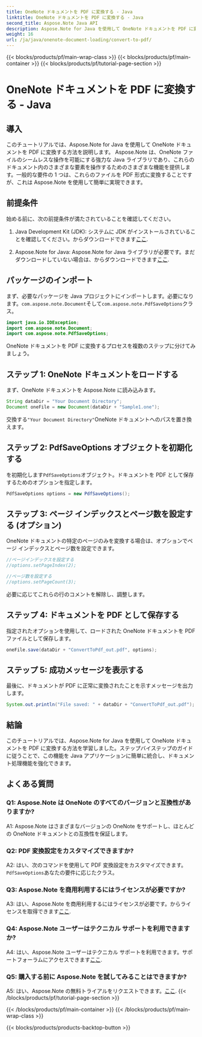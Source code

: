 ```yaml
---
title: OneNote ドキュメントを PDF に変換する - Java
linktitle: OneNote ドキュメントを PDF に変換する - Java
second_title: Aspose.Note Java API
description: Aspose.Note for Java を使用して OneNote ドキュメントを PDF に変換する方法を学習します。このステップバイステップのガイドを使用して、文書処理能力を強化してください。
weight: 16
url: /ja/java/onenote-document-loading/convert-to-pdf/
---
```


{{< blocks/products/pf/main-wrap-class >}}
{{< blocks/products/pf/main-container >}}
{{< blocks/products/pf/tutorial-page-section >}}

# OneNote ドキュメントを PDF に変換する - Java

## 導入

このチュートリアルでは、Aspose.Note for Java を使用して OneNote ドキュメントを PDF に変換する方法を説明します。 Aspose.Note は、OneNote ファイルのシームレスな操作を可能にする強力な Java ライブラリであり、これらのドキュメント内のさまざまな要素を操作するためのさまざまな機能を提供します。一般的な要件の 1 つは、これらのファイルを PDF 形式に変換することですが、これは Aspose.Note を使用して簡単に実現できます。

## 前提条件

始める前に、次の前提条件が満たされていることを確認してください。

1.  Java Development Kit (JDK): システムに JDK がインストールされていることを確認してください。からダウンロードできます[ここ](https://www.oracle.com/java/technologies/javase-jdk15-downloads.html).

2.  Aspose.Note for Java: Aspose.Note for Java ライブラリが必要です。まだダウンロードしていない場合は、からダウンロードできます[ここ](https://releases.aspose.com/note/java/).

## パッケージのインポート

まず、必要なパッケージを Java プロジェクトにインポートします。必要になります。`com.aspose.note.Document`そして`com.aspose.note.PdfSaveOptions`クラス。

```java
import java.io.IOException;
import com.aspose.note.Document;
import com.aspose.note.PdfSaveOptions;
```

OneNote ドキュメントを PDF に変換するプロセスを複数のステップに分けてみましょう。

## ステップ 1: OneNote ドキュメントをロードする

まず、OneNote ドキュメントを Aspose.Note に読み込みます。

```java
String dataDir = "Your Document Directory";
Document oneFile = new Document(dataDir + "Sample1.one");
```

交換する`"Your Document Directory"`OneNote ドキュメントへのパスを置き換えます。

## ステップ 2: PdfSaveOptions オブジェクトを初期化する

を初期化します`PdfSaveOptions`オブジェクト。ドキュメントを PDF として保存するためのオプションを指定します。

```java
PdfSaveOptions options = new PdfSaveOptions();
```

## ステップ 3: ページ インデックスとページ数を設定する (オプション)

OneNote ドキュメントの特定のページのみを変換する場合は、オプションでページ インデックスとページ数を設定できます。

```java
//ページインデックスを設定する
//options.setPageIndex(2);

//ページ数を設定する
//options.setPageCount(3);
```

必要に応じてこれらの行のコメントを解除し、調整します。

## ステップ 4: ドキュメントを PDF として保存する

指定されたオプションを使用して、ロードされた OneNote ドキュメントを PDF ファイルとして保存します。

```java
oneFile.save(dataDir + "ConvertToPdf_out.pdf", options);
```

## ステップ 5: 成功メッセージを表示する

最後に、ドキュメントが PDF に正常に変換されたことを示すメッセージを出力します。

```java
System.out.println("File saved: " + dataDir + "ConvertToPdf_out.pdf");
```

## 結論

このチュートリアルでは、Aspose.Note for Java を使用して OneNote ドキュメントを PDF に変換する方法を学習しました。ステップバイステップのガイドに従うことで、この機能を Java アプリケーションに簡単に統合し、ドキュメント処理機能を強化できます。

## よくある質問

### Q1: Aspose.Note は OneNote のすべてのバージョンと互換性がありますか?

A1: Aspose.Note はさまざまなバージョンの OneNote をサポートし、ほとんどの OneNote ドキュメントとの互換性を保証します。

### Q2: PDF 変換設定をカスタマイズできますか?

 A2: はい、次のコマンドを使用して PDF 変換設定をカスタマイズできます。`PdfSaveOptions`あなたの要件に応じたクラス。

### Q3: Aspose.Note を商用利用するにはライセンスが必要ですか?

 A3: はい、Aspose.Note を商用利用するにはライセンスが必要です。からライセンスを取得できます[ここ](https://purchase.aspose.com/buy).

### Q4: Aspose.Note ユーザーはテクニカル サポートを利用できますか?

 A4: はい、Aspose.Note ユーザーはテクニカル サポートを利用できます。サポートフォーラムにアクセスできます[ここ](https://forum.aspose.com/c/note/28).

### Q5: 購入する前に Aspose.Note を試してみることはできますか?

A5: はい、Aspose.Note の無料トライアルをリクエストできます。[ここ](https://releases.aspose.com/).
{{< /blocks/products/pf/tutorial-page-section >}}

{{< /blocks/products/pf/main-container >}}
{{< /blocks/products/pf/main-wrap-class >}}

{{< blocks/products/products-backtop-button >}}
